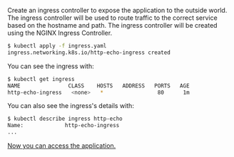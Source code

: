 Create an ingress controller to expose the application to the outside world. The ingress controller will be used to route traffic to the correct service based on the hostname and path. The ingress controller will be created using the NGINX Ingress Controller.

```bash
$ kubectl apply -f ingress.yaml
ingress.networking.k8s.io/http-echo-ingress created
```

You can see the ingress with:

```bash
$ kubectl get ingress
NAME               CLASS    HOSTS   ADDRESS   PORTS   AGE
http-echo-ingress   <none>   *                 80      1m
```

You can also see the ingress's details with:

```bash
$ kubectl describe ingress http-echo
Name:             http-echo-ingress
...
```

[Now you can access the application.](http://localhost:80)
